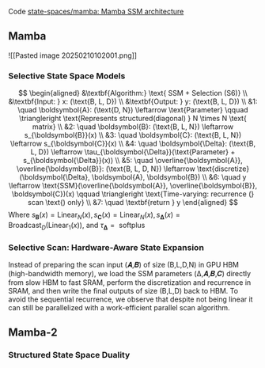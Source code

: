Code [state-spaces/mamba: Mamba SSM architecture](https://github.com/state-spaces/mamba)
## **Mamba**
![[Pasted image 20250210102001.png]]
### Selective State Space Models
$$
\begin{aligned}
&\textbf{Algorithm:} \text{ SSM + Selection (S6)} \\
&\textbf{Input: } x: (\text{B, L, D}) \\
&\textbf{Output: } y: (\text{B, L, D}) \\
&1: \quad \boldsymbol{A}: (\text{D, N}) \leftarrow \text{Parameter}  \qquad \triangleright \text{Represents structured(diagonal) } N \times N \text{ matrix} \\
&2: \quad \boldsymbol{B}: (\text{B, L, N}) \leftarrow s_{\boldsymbol{B}}(x) \\
&3: \quad \boldsymbol{C}: (\text{B, L, N}) \leftarrow s_{\boldsymbol{C}}(x) \\
&4: \quad \boldsymbol{\Delta}: (\text{B, L, D}) \leftarrow \tau_{\boldsymbol{\Delta}}(\text{Parameter} + s_{\boldsymbol{\Delta}}(x)) \\
&5: \quad \overline{\boldsymbol{A}}, \overline{\boldsymbol{B}}: (\text{B, L, D, N}) \leftarrow \text{discretize}(\boldsymbol{\Delta}, \boldsymbol{A}, \boldsymbol{B}) \\
&6: \quad y \leftarrow \text{SSM}(\overline{\boldsymbol{A}}, \overline{\boldsymbol{B}}, \boldsymbol{C})(x) \qquad \triangleright \text{Time-varying: recurrence (} scan \text{) only}  \\
&7: \quad \textbf{return } y
\end{aligned}
$$
Where $s_{\boldsymbol{B}}(x)=\operatorname{Linear}_{N}(x), s_{\boldsymbol{C}}(x)=\operatorname{Linear}_{N}(x), s_{\boldsymbol{\Delta}}(x)=\operatorname{Broadcast}_{D}\left(\operatorname{Linear}_{1}(x)\right) \text {, and } \tau_{\boldsymbol{\Delta}}=\text { softplus }$

### Selective Scan: Hardware-Aware State Expansion
Instead of preparing the scan input (𝑨,𝑩) of size (B,L,D,N) in GPU HBM (high-bandwidth memory), we load the SSM parameters (Δ,𝑨,𝑩,𝑪) directly from slow HBM to fast SRAM, perform the discretization and recurrence in SRAM, and then write the final outputs of size (B,L,D) back to HBM.
To avoid the sequential recurrence, we observe that despite not being linear it can still be parallelized with a work-efficient parallel scan algorithm.

## **Mamba-2**
### Structured State Space Duality


